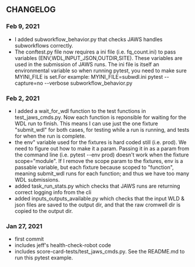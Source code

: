 ## CHANGELOG

### Feb 9, 2021
* I added subworkflow_behavior.py that checks JAWS handles subworkflows correctly.
* The conftest.py file now requires a ini file (i.e. fq_count.ini) to pass variables (ENV,WDL,INPUT_JSON,OUTDIR,SITE).  These variables are used in the submission of JAWS runs. The ini file is itself an environmental variable so when running pytest, you need to make sure MYINI_FILE is set.For example:  MYINI_FILE=subwdl.ini pytest --capture=no --verbose subworkflow_behavior.py

### Feb 2, 2021
* I added a wait_for_wdl function to the test functions in test_jaws_cmds.py. Now each function is reponsible for waiting for the WDL run to finish. This means I can use just the one fixture "submit_wdl" for both cases, for testing while a run is running, and tests for when the run is complete.
* the env" variable used for the fixtures is hard coded still (i.e. prod). We need to figure out how to make it a param. Passing it in as a param from the command line (i.e. pytest --env prod) doesn't work when the fixture scope="module".  If I remove the scope param to the fixtures, env is a passable variable, but each fixture because scoped to "function", meaning submit_wdl runs for each function; and thus we have too many WDL submissions.
* added task_run_stats.py which checks that JAWS runs are returning correct logging info from the cli
* added inputs_outputs_available.py which checks that the input WLD & json files are saved to the output dir, and that the raw cromwell dir is copied to the output dir.

### Jan 27, 2021
* first commit 
* includes jeff's health-check-robot code
* includes score-card-tests/test_jaws_cmds.py. See the README.md to run this pytest example.
